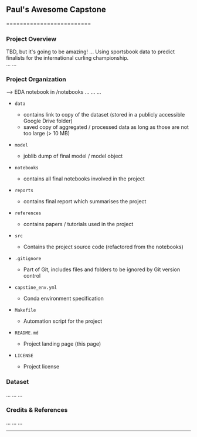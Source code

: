 ## Paul's Awesome Capstone
=========================

### Project Overview  
TBD, but it's going to be amazing!
...  Using sportsbook data to predict finalists for the international curling championship.  
...
...

### Project Organization

--> EDA notebook in /notebooks
...
...
...

* `data` 
    - contains link to copy of the dataset (stored in a publicly accessible Google Drive folder)
    - saved copy of aggregated / processed data as long as those are not too large (> 10 MB)

* `model`
    - joblib dump of final model / model object

* `notebooks`
    - contains all final notebooks involved in the project

* `reports`
    - contains final report which summarises the project

* `references`
    - contains papers / tutorials used in the project

* `src`
    - Contains the project source code (refactored from the notebooks)

* `.gitignore`
    - Part of Git, includes files and folders to be ignored by Git version control

* `capstine_env.yml`
    - Conda environment specification

* `Makefile`
    - Automation script for the project

* `README.md`
    - Project landing page (this page)

* `LICENSE`
    - Project license

### Dataset

...
...
...

### Credits & References

...
...
...

--------
